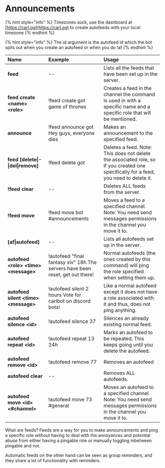 # Announcements

{% hint style="info" %}
Timezones suck, use the dashboard at [https://carl.gg](https://carl.gg) to create autofeeds with your local timezone
{% endhint %}

{% hint style="info" %}
The id argument is the autofeed id which the bot spits out when you create an autofeed or when you do !af
{% endhint %}

| Name | Example | Usage |
| :--- | :--- | :--- |
| **feed** | -- | Lists all the feeds that have been set up in the server. |
| **feed create &lt;name&gt; &lt;role&gt;** | !feed create got game of thrones | Creates a feed in the channel the command is used in with a specific name and a specific role that will be mentioned. |
| **announce** | !feed announce got Hey guys, everyone dies | Makes an announcement to the specified feed. |
| **feed \[delete\|-\|del\|remove\]** | !feed delete got | Deletes a feed. Note: This does not delete the associated role, so if you created one specifically for a feed, you need to delete it. |
| **!feed clear** | -- | Deletes ALL feeds from the server. |
| **!feed move** | !feed move bot \#announcements | Moves a feed to a specified channel. Note: You need send messages permissions in the channel you move it to. |
| **\[af\|autofeed\]** | -- | Lists all autofeeds set up in the server. |
| **autofeed &lt;role&gt; &lt;time&gt; &lt;message&gt;** | !autofeed "final fantasy xiv" 18h The servers have been reset, get out there! | Normal autofeeds \(the ones created by this command\) will ping the role  specified when setting them up. |
| **autofeed silent &lt;time&gt; &lt;message&gt;** | !autofeed silent 2 hours Vote for carlbot on discord bots! | Like a normal autofeed except it does not have a role associated with it and thus, does not ping anything. |
| **autofeed silence &lt;id&gt;** | !autofeed silence 37 | Silences an already existing normal feed. |
| **autofeed repeat &lt;id&gt;** | !autofeed repeat 13 24h | Marks an autofeed to be repeated. This keeps going until you delete the autofeed. |
| **autofeed remove &lt;id&gt;** | !autofeed remove 77 | Removes an autofeed |
| **autofeed clear** | -- | Removes ALL autofeeds. |
| **autofeed move &lt;id&gt; &lt;\#channel&gt;** | !autofeed move 73 \#general | Moves an autofeed to a specified channel. Note: You need send messages permissions in the channel you move it to. |

What are feeds? Feeds are a way for you to make announcements and ping a specific role without having to deal with the annoyances and potential abuse from either having a pingable role or manually toggling inbetween pingable and not.

Automatic feeds on the other hand can be seen as group reminders, and they share a lot of functionality with reminders.

